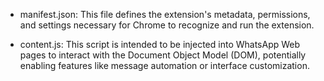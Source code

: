 - manifest.json: This file defines the extension's metadata, permissions, and settings necessary for Chrome to recognize and run the extension.

  
- content.js: This script is intended to be injected into WhatsApp Web pages to interact with the Document Object Model (DOM), potentially enabling features like message automation or interface customization.

